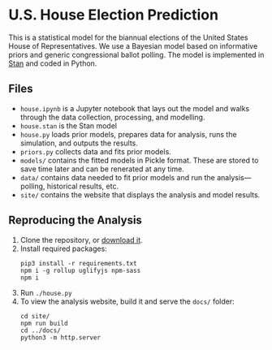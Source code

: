 # U.S. House Election Prediction
This is a statistical model for the biannual elections of the United States House of Representatives.  We use a Bayesian model based on informative priors and generic congressional ballot polling.  The model is implemented in [Stan](http://mc-stan.org) and coded in Python.

## Files

- `house.ipynb` is a Jupyter notebook that lays out the model and walks through the data collection, processing, and modelling.
- `house.stan` is the Stan model 
- `house.py` loads prior models, prepares data for analysis, runs the simulation, and outputs the results.
- `priors.py` collects data and fits prior models.
- `models/` contains the fitted models in Pickle format. These are stored to save time later and can be renerated at any time.
- `data/` contains data needed to fit prior models and run the analysis—polling, historical results, etc.
- `site/` contains the website that displays the analysis and model results.

## Reproducing the Analysis

1. Clone the repository, or [download it](https://github.com/CoryMcCartan/us-house/archive/master.zip).
1. Install required  packages:
    ```
    pip3 install -r requirements.txt
    npm i -g rollup uglifyjs npm-sass
    npm i
    ```
1. Run `./house.py`
1. To view the analysis website, build it and serve the `docs/` folder:
    ```
    cd site/
    npm run build
    cd ../docs/
    python3 -m http.server
    ```

